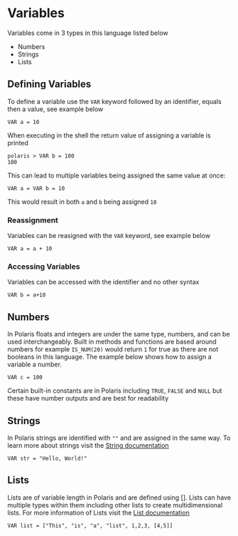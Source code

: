 # Variables

Variables come in 3 types in this language listed below
- Numbers
- Strings
- Lists

## Defining Variables
To define a variable use the `VAR` keyword followed by an identifier, equals then a value, see example below
```
VAR a = 10
```
When executing in the shell the return value of assigning a variable is printed
```
polaris > VAR b = 100
100
```
This can lead to multiple variables being assigned the same value at once:
```
VAR a = VAR b = 10
```
This would result in both `a` and `b` being assigned `10`


### Reassignment 
Variables can be reasigned with the `VAR` keyword, see example below
```
VAR a = a + 10
```

### Accessing Variables
Variables can be accessed with the identifier and no other syntax
```
VAR b = a+10
```

## Numbers
In Polaris floats and integers are under the same type, numbers, and can be used interchangeably. Built in methods and functions are based around numbers for example `IS_NUM(20)` would return `1` for true as there are not booleans in this language.
The example below shows how to assign a variable a number.
```
VAR c = 100
```

Certain built-in constants are in Polaris including `TRUE`, `FALSE` and `NULL` but these have number outputs and are best for readability

## Strings
In Polaris strings are identified with `""` and are assigned in the same way. To learn more about strings visit the [String documentation](https://github.com/WithoutTheDot/Polaris/edit/main/Documentation/Strings.md)
```
VAR str = "Hello, World!"
```
## Lists
Lists are of variable length in Polaris and are defined using []. Lists can have multiple types within them including other lists to create multidimensional lists. For more information of Lists visit the [List documentation](https://github.com/WithoutTheDot/Polaris/edit/main/Documentation/Strings.md)
```
VAR list = ["This", "is", "a", "list", 1,2,3, [4,5]]
```
